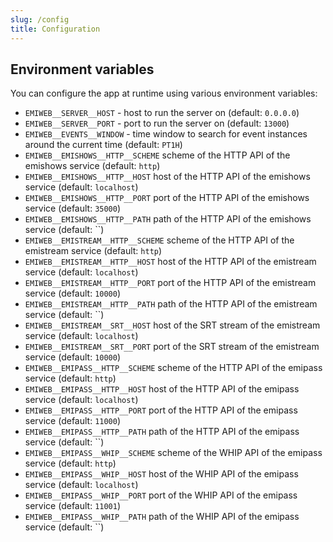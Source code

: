 ```yaml
---
slug: /config
title: Configuration
---
```


## Environment variables

You can configure the app at runtime using various environment variables:

- `EMIWEB__SERVER__HOST` -
  host to run the server on
  (default: `0.0.0.0`)
- `EMIWEB__SERVER__PORT` -
  port to run the server on
  (default: `13000`)
- `EMIWEB__EVENTS__WINDOW` -
  time window to search for event instances around the current time
  (default: `PT1H`)
- `EMIWEB__EMISHOWS__HTTP__SCHEME`
  scheme of the HTTP API of the emishows service
  (default: `http`)
- `EMIWEB__EMISHOWS__HTTP__HOST`
  host of the HTTP API of the emishows service
  (default: `localhost`)
- `EMIWEB__EMISHOWS__HTTP__PORT`
  port of the HTTP API of the emishows service
  (default: `35000`)
- `EMIWEB__EMISHOWS__HTTP__PATH`
  path of the HTTP API of the emishows service
  (default: ``)
- `EMIWEB__EMISTREAM__HTTP__SCHEME`
  scheme of the HTTP API of the emistream service
  (default: `http`)
- `EMIWEB__EMISTREAM__HTTP__HOST`
  host of the HTTP API of the emistream service
  (default: `localhost`)
- `EMIWEB__EMISTREAM__HTTP__PORT`
  port of the HTTP API of the emistream service
  (default: `10000`)
- `EMIWEB__EMISTREAM__HTTP__PATH`
  path of the HTTP API of the emistream service
  (default: ``)
- `EMIWEB__EMISTREAM__SRT__HOST`
  host of the SRT stream of the emistream service
  (default: `localhost`)
- `EMIWEB__EMISTREAM__SRT__PORT`
  port of the SRT stream of the emistream service
  (default: `10000`)
- `EMIWEB__EMIPASS__HTTP__SCHEME`
  scheme of the HTTP API of the emipass service
  (default: `http`)
- `EMIWEB__EMIPASS__HTTP__HOST`
  host of the HTTP API of the emipass service
  (default: `localhost`)
- `EMIWEB__EMIPASS__HTTP__PORT`
  port of the HTTP API of the emipass service
  (default: `11000`)
- `EMIWEB__EMIPASS__HTTP__PATH`
  path of the HTTP API of the emipass service
  (default: ``)
- `EMIWEB__EMIPASS__WHIP__SCHEME`
  scheme of the WHIP API of the emipass service
  (default: `http`)
- `EMIWEB__EMIPASS__WHIP__HOST`
  host of the WHIP API of the emipass service
  (default: `localhost`)
- `EMIWEB__EMIPASS__WHIP__PORT`
  port of the WHIP API of the emipass service
  (default: `11001`)
- `EMIWEB__EMIPASS__WHIP__PATH`
  path of the WHIP API of the emipass service
  (default: ``)
